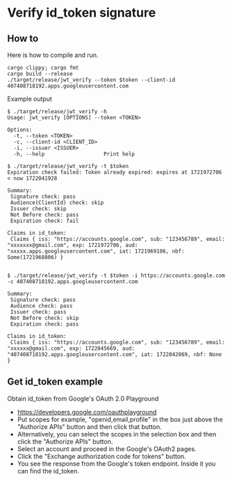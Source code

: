 # Verify id_token signature

## How to

Here is how to compile and run.

```text
cargo clippy; cargo fmt
cargo build --release
./target/release/jwt_verify --token $token --client-id 407408718192.apps.googleusercontent.com
```

Example output

```text
$ ./target/release/jwt_verify -h
Usage: jwt_verify [OPTIONS] --token <TOKEN>

Options:
  -t, --token <TOKEN>          
  -c, --client-id <CLIENT_ID>  
  -i, --issuer <ISSUER>        
  -h, --help                   Print help

$ ./target/release/jwt_verify -t $token
Expiration check failed: Token already expired: expires at 1721972706 < now 1722041928

Summary:
 Signature check: pass
 Audience(ClientId) check: skip
 Issuer check: skip
 Not Before check: pass
 Expiration check: fail

Claims in id_token: 
 Claims { iss: "https://accounts.google.com", sub: "123456789", email: "xxxxxxx@gmail.com", exp: 1721972706, aud: "xxxxx.apps.googleusercontent.com", iat: 1721969106, nbf: Some(1721968806) }


$ ./target/release/jwt_verify -t $token -i https://accounts.google.com -c 407408718192.apps.googleusercontent.com

Summary:
 Signature check: pass
 Audience check: pass
 Issuer check: pass
 Not Before check: skip
 Expiration check: pass

Claims in id_token: 
 Claims { iss: "https://accounts.google.com", sub: "123456789", email: "xxxxxx@gmail.com", exp: 1722045669, aud: "407408718192.apps.googleusercontent.com", iat: 1722042069, nbf: None }

```

## Get id_token example

Obtain id_token from Google's OAuth 2.0 Playground

- <https://developers.google.com/oauthplayground>
- Put scopes for example, "openid,email,profile" in the box just above the "Authorize APIs" button and then click that button.
- Alternatively, you can select the scopes in the selection box and then click the "Authorize APIs" button.
- Select an account and proceed in the Google's OAuth2 pages.
- Click the "Exchange authorization code for tokens" button.
- You see the response from the Google's token endpoint. Inside it you can find the id_token.
